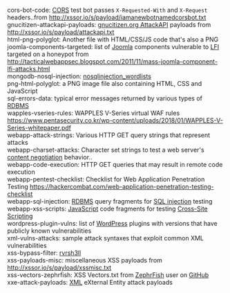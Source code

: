 cors-bot-code: [CORS](https://w3.org/TR/cors/ "Cross Origin Resource Sharing") test bot passes `X-Requested-With` and `X-Request` headers..from <http://xssor.io/s/payload/iamanewbotnamedcorsbot.txt>  
gnucitizen-attackapi-payloads: [gnucitizen.org AttackAPI](http://www.gnucitizen.org/blog/attackapi/ "ATTACKAPI") payloads from <http://xssor.io/s/payload/attackapi.txt>  
html-png-polyglot: Another file with HTML/CSS/JS code that's also a PNG  
joomla-components-targeted: list of [Joomla](https://www.joomla.com) components vulnerable to [LFI](https://wikipedia.org/wiki/File_inclusion_vulnerability "File inclusion vulnerability") targeted on a honeypot from <http://tacticalwebappsec.blogspot.com/2011/11/mass-joomla-component-lfi-attacks.html>  
mongodb-nosql-injection: [nosqlinjection_wordlists](https://github.com/cr0hn/nosqlinjection_wordlists)  
png-html-polyglot: a PNG image file also containing HTML, CSS and JavaScript  
sql-errors-data: typical error messages returned by various types of [RDBMS](https://en.wikipedia.org/wiki/Relational_database_management_system "Relational database management system")  
wapples-vseries-rules: WAPPLES V-Series virtual WAF rules <https://www.pentasecurity.co.kr/wp-content/uploads/2018/01/WAPPLES-V-Series-whitepaper.pdf>  
webapp-attack-strings: Various HTTP GET query strings that represent attacks  
webapp-charset-attacks: Character set strings to test a web server's [content negotiation](https://developer.mozilla.org/en-US/docs/Web/HTTP/Content_negotiation) behavior..  
webapp-code-execution: HTTP GET queries that may result in remote code execution  
webapp-pentest-checklist: Checklist for Web Application Penetration Testing <https://hackercombat.com/web-application-penetration-testing-checklist>  
webapp-sql-injection: [RDBMS](https://wikipedia.org/wiki/Relational_database_management_system) query fragments for [SQL injection](https://www.owasp.org/index.php/SQL_Injection) testing  
webapp-xss-scripts: [JavaScript](https://wikipedia.org/wiki/JavaScript) code fragments for testing [Cross-Site Scripting](https://www.owasp.org/index.php/Cross-site_Scripting_%28XSS%29)  
wordpress-plugin-vulns: list of [WordPress](https://www.wordpress.com) plugins with versions that have publicly known vulnerabilities  
xml-vulns-attacks: sample attack syntaxes that exploit common XML vulnerabilities  
xss-bypass-filter: [rvrsh3ll](https://gist.github.com/rvrsh3ll/09a8b933291f9f98e8ec "xxsfilterbypass.lst")  
xss-payloads-misc: miscellaneous XSS payloads from <http://xssor.io/s/payload/xssmisc.txt>  
xss-vectors-zephrfish: XSS Vectors.txt from [ZephrFish](https://blog.zsec.uk/) user on [GitHub](https://github.com/zephrfish)  
xxe-attack-payloads: [XML](https://wikipedia.org/wiki/XML) eXternal Entity attack payloads  
